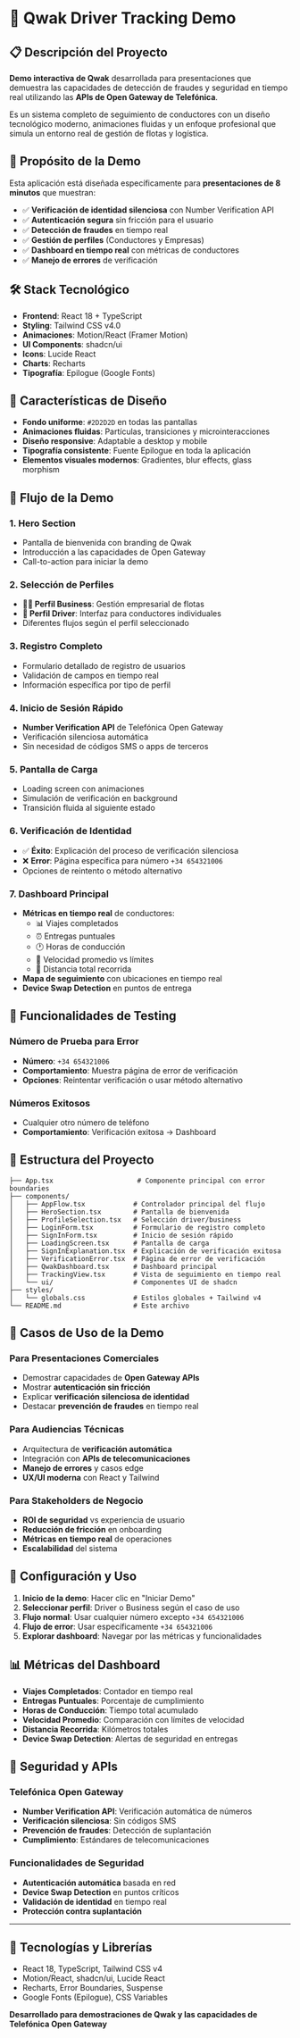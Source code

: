 # 🚚 Qwak Driver Tracking Demo

## 📋 Descripción del Proyecto

**Demo interactiva de Qwak** desarrollada para presentaciones que demuestra las capacidades de detección de fraudes y seguridad en tiempo real utilizando las **APIs de Open Gateway de Telefónica**. 

Es un sistema completo de seguimiento de conductores con un diseño tecnológico moderno, animaciones fluidas y un enfoque profesional que simula un entorno real de gestión de flotas y logística.

## 🎯 Propósito de la Demo

Esta aplicación está diseñada específicamente para **presentaciones de 8 minutos** que muestran:

- ✅ **Verificación de identidad silenciosa** con Number Verification API
- ✅ **Autenticación segura** sin fricción para el usuario  
- ✅ **Detección de fraudes** en tiempo real
- ✅ **Gestión de perfiles** (Conductores y Empresas)
- ✅ **Dashboard en tiempo real** con métricas de conductores
- ✅ **Manejo de errores** de verificación

## 🛠️ Stack Tecnológico

- **Frontend**: React 18 + TypeScript
- **Styling**: Tailwind CSS v4.0
- **Animaciones**: Motion/React (Framer Motion)
- **UI Components**: shadcn/ui
- **Icons**: Lucide React
- **Charts**: Recharts
- **Tipografía**: Epilogue (Google Fonts)

## 🎨 Características de Diseño

- **Fondo uniforme**: `#2D2D2D` en todas las pantallas
- **Animaciones fluidas**: Partículas, transiciones y microinteracciones
- **Diseño responsive**: Adaptable a desktop y mobile
- **Tipografía consistente**: Fuente Epilogue en toda la aplicación
- **Elementos visuales modernos**: Gradientes, blur effects, glass morphism

## 🚀 Flujo de la Demo

### 1. **Hero Section**
- Pantalla de bienvenida con branding de Qwak
- Introducción a las capacidades de Open Gateway
- Call-to-action para iniciar la demo

### 2. **Selección de Perfiles**
- **👨‍💼 Perfil Business**: Gestión empresarial de flotas
- **🚗 Perfil Driver**: Interfaz para conductores individuales
- Diferentes flujos según el perfil seleccionado

### 3. **Registro Completo**
- Formulario detallado de registro de usuarios
- Validación de campos en tiempo real
- Información específica por tipo de perfil

### 4. **Inicio de Sesión Rápido**
- **Number Verification API** de Telefónica Open Gateway
- Verificación silenciosa automática
- Sin necesidad de códigos SMS o apps de terceros

### 5. **Pantalla de Carga**
- Loading screen con animaciones
- Simulación de verificación en background
- Transición fluida al siguiente estado

### 6. **Verificación de Identidad**
- ✅ **Éxito**: Explicación del proceso de verificación silenciosa
- ❌ **Error**: Página específica para número `+34 654321006`
- Opciones de reintento o método alternativo

### 7. **Dashboard Principal**
- **Métricas en tiempo real** de conductores:
  - 📊 Viajes completados
  - ⏰ Entregas puntuales  
  - 🕐 Horas de conducción
  - 🚗 Velocidad promedio vs límites
  - 📏 Distancia total recorrida
- **Mapa de seguimiento** con ubicaciones en tiempo real
- **Device Swap Detection** en puntos de entrega

## 🧪 Funcionalidades de Testing

### Número de Prueba para Error
- **Número**: `+34 654321006`
- **Comportamiento**: Muestra página de error de verificación
- **Opciones**: Reintentar verificación o usar método alternativo

### Números Exitosos
- Cualquier otro número de teléfono
- **Comportamiento**: Verificación exitosa → Dashboard

## 📁 Estructura del Proyecto

```
├── App.tsx                     # Componente principal con error boundaries
├── components/
│   ├── AppFlow.tsx            # Controlador principal del flujo
│   ├── HeroSection.tsx        # Pantalla de bienvenida
│   ├── ProfileSelection.tsx   # Selección driver/business
│   ├── LoginForm.tsx          # Formulario de registro completo
│   ├── SignInForm.tsx         # Inicio de sesión rápido
│   ├── LoadingScreen.tsx      # Pantalla de carga
│   ├── SignInExplanation.tsx  # Explicación de verificación exitosa
│   ├── VerificationError.tsx  # Página de error de verificación
│   ├── QwakDashboard.tsx      # Dashboard principal
│   ├── TrackingView.tsx       # Vista de seguimiento en tiempo real
│   └── ui/                    # Componentes UI de shadcn
├── styles/
│   └── globals.css            # Estilos globales + Tailwind v4
└── README.md                  # Este archivo
```

## 🎪 Casos de Uso de la Demo

### Para Presentaciones Comerciales
- Demostrar capacidades de **Open Gateway APIs**
- Mostrar **autenticación sin fricción**
- Explicar **verificación silenciosa de identidad**
- Destacar **prevención de fraudes** en tiempo real

### Para Audiencias Técnicas
- Arquitectura de **verificación automática**
- Integración con **APIs de telecomunicaciones**
- **Manejo de errores** y casos edge
- **UX/UI moderna** con React y Tailwind

### Para Stakeholders de Negocio
- **ROI de seguridad** vs experiencia de usuario
- **Reducción de fricción** en onboarding
- **Métricas en tiempo real** de operaciones
- **Escalabilidad** del sistema

## 🔧 Configuración y Uso

1. **Inicio de la demo**: Hacer clic en "Iniciar Demo"
2. **Seleccionar perfil**: Driver o Business según el caso de uso
3. **Flujo normal**: Usar cualquier número excepto `+34 654321006`
4. **Flujo de error**: Usar específicamente `+34 654321006`
5. **Explorar dashboard**: Navegar por las métricas y funcionalidades

## 📊 Métricas del Dashboard

- **Viajes Completados**: Contador en tiempo real
- **Entregas Puntuales**: Porcentaje de cumplimiento
- **Horas de Conducción**: Tiempo total acumulado
- **Velocidad Promedio**: Comparación con límites de velocidad
- **Distancia Recorrida**: Kilómetros totales
- **Device Swap Detection**: Alertas de seguridad en entregas

## 🔐 Seguridad y APIs

### Telefónica Open Gateway
- **Number Verification API**: Verificación automática de números
- **Verificación silenciosa**: Sin códigos SMS
- **Prevención de fraudes**: Detección de suplantación
- **Cumplimiento**: Estándares de telecomunicaciones

### Funcionalidades de Seguridad
- **Autenticación automática** basada en red
- **Device Swap Detection** en puntos críticos
- **Validación de identidad** en tiempo real
- **Protección contra suplantación**

---

## 🚀 Tecnologías y Librerías

- React 18, TypeScript, Tailwind CSS v4
- Motion/React, shadcn/ui, Lucide React
- Recharts, Error Boundaries, Suspense
- Google Fonts (Epilogue), CSS Variables

**Desarrollado para demostraciones de Qwak y las capacidades de Telefónica Open Gateway**